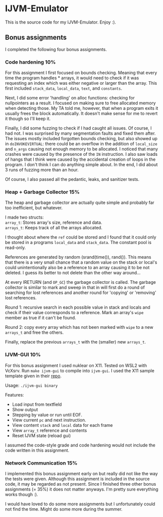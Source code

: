 # IJVM-Emulator

This is the source code for my IJVM-Emulator. Enjoy :).

## Bonus assignments

I completed the following four bonus assignments.

### Code hardening 10%

For this assignment I first focused on bounds checking. Meaning that every time the program handles * arrays, it would need to check if it was requesting an index which was either negative or larger than the array. This first included `stack_data`, `local_data`, `text`, and `constants`.

Next, I did some error 'handling' on alloc functions: checking for nullpointers as a result. I focused on making sure to free allocated memory when detecting those. My TA told me, however, that when a program exits it usually frees the block automatically. It doesn't make sense for me to revert it though so I'll keep it.

Finally, I did some fuzzing to check if I had caught all issues. Of course, I had not. I was surprised by many segmentation faults and fixed them after. The issues mostly included forgotten bounds checking, but also showed up in `doINVOKEVIRTUAL`: there could be an overflow in the addition of `local_size` and `n_args` causing not enough memory to be allocated. I noticed that many crashes were caused by the presence of the `IN` instruction. I also saw loads of hangs that I think were caused by the accidental creation of loops in the program. I don't think I can do anything simple about. In the end, I did about 3 runs of fuzzing more than an hour.

Of course, I also passed all the pedantic, leaks, and sanitizer tests.

### Heap + Garbage Collector 15%

The heap and garbage collector are actually quite simple and probably far too inefficient, but whatever.

I made two structs:  
`array_t`: Stores array's size, reference and data.  
`arrays_t`: Keeps track of all the arrays allocated.

I thought about where the `ref` could be stored and I found that it could only be stored in a programs `local_data` and `stack_data`. The constant pool is read-only.

References are generated by random (srand(time()), rand()). This means that there is a very small chance that a random value on the stack or local's could unintentionally also be a reference to an array causing it to be not deleted. I guess its better to not delete than the other way around...

At every IRETURN (and `OP_GC`) the garbage collector is called. The garbage collector is similar to mark and sweep in that in will first do a round of searching for lost references and another round for 'copying' or 'removing' lost references.

Round 1: recursive search in each possible value in stack and locals and check if their value corresponds to a reference. Mark an array's `wipe` member as true if it can't be found.

Round 2: copy every array which has not been marked with `wipe` to a new `arrays_t` and free the others.

Finally, replace the previous `arrays_t` with the (smaller) new `arrays_t`.

### IJVM-GUI 10%

For this bonus assignment I used nuklear on X11. Tested on WSL2 with VcXsrv. Run `make ijvm-gui` to compile into `ijvm-gui`. I used the X11 sample template given in their [repo](https://github.com/vurtun/nuklear/tree/master/demo/x11).

Usage: `./ijvm-gui binary`

Features:
* Load input from textfield
* Show output
* Stepping by value or run until EOF.
* View current `pc` and next instruction.
* View content `stack` and `local` data for each frame
* View `array_t` reference and contents
* Reset IJVM state (reload gui)

I assumed the code-style grade and code hardening would not include the code written in this assignment.

### Network Communication 15%

I implemented this bonus assignment early on but really did not like the way the tests were given. Although this assignment is included in the source code, it may be regarded as not present. Since I finished three other bonus assignments (= 35%) it does not matter anyways. I'm pretty sure everything works though :).

I would have loved to do some more assignments but I unfortunately could not find the time. Might do some more during the summer.
